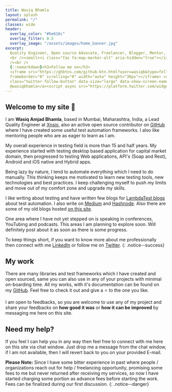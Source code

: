 ```yaml
---
title: Wasiq Bhamla
layout: splash
permalink: "/"
classes: wide
header:
  overlay_color: "#5e616c"
  overlay_filter: 0.5
  overlay_image: "/assets/images/home_banner.jpg"
excerpt:
  Quality Engineer, Open source Advocate, Freelancer, Blogger, Mentor, Trainer
  <br /><small><i class="fas fa-map-marker-alt" aria-hidden="true"></i> Mumbai, India</small><br
  /><br />
  {::nomarkdown}<h3>Follow me on</h3>
  <iframe src="https://ghbtns.com/github-btn.html?user=wasiqb&type=follow&count=true&size=large"
  frameborder="0" scrolling="0" width="auto" height="30px"></iframe> <a href="https://twitter.com/wasiqbhamla?ref_src=twsrc%5Etfw"
  class="twitter-follow-button" data-size="large" data-show-screen-name="true" data-show-count="true">Follow
  @wasiqbhamla</a><script async src="https://platform.twitter.com/widgets.js" charset="utf-8"></script>{:/nomarkdown}
---
```


## Welcome to my site 👋

I am **Wasiq Amjad Bhamla**, based in Mumbai, Maharashtra, India, a Lead Quality Engineer at [Xnsio][org], also an active open source contributor on [GitHub][github] where I have created some useful test automation frameworks. I also like mentoring people who are as eager to learn as I am.

My overall experience in testing field is more than 15 and half years. My experience started with testing desktop based application for capital market domain, then progressed to testing Web applications, API's (Soap and Rest), Android and iOS native and Hybrid apps.

Being lazy by nature, I tend to automate everything which I need to do manually. This thinking keeps me motivated to learn new testing tools, new technologies and best practices. I keep challenging myself to push my limits and move out of my comfort zone and upgrade my skills.

I like writing about testing and have written few blogs for [LambdaTest blogs][lambda-test] about test automation. I also write on [Medium][medium] and [Hashnode][hashnode]. Also there are some of my old blogs hosted [on this site][blog].

One area where I have not yet stepped on is speaking in conferences, YouTubing and podcasts. This areas I am planning to explore soon. Will definitely post about it as soon as there is some progress.

To keep things short, if you want to know more about me professionally then connect with me [LinkedIn][linkedin] or follow me on [Twitter][twitter].
{: .notice--success}

## My work

There are many libraries and test frameworks which I have created and open sourced, same you can also use in any of your projects with minimal on-boarding time. All my works, with it's documentation can be found on my [GitHub][github]. Feel free to check it out and give a ⭐ to the one you like.

I am open to feedbacks, so you are welcome to use any of my project and share your feedbacks on **how good it was** or **how it can be improved** by messaging me here on this site.

## Need my help?

If you feel I can help you in any way then feel free to connect with me here on this site via chat window. Just drop me a message from the chat window, if I am not available, then I will revert back to you on your provided E-mail.

**Please Note:** Since I have some bitter experience in past where people / organizations reach out for help / freelancing opportunity, promising some fees to me but never returned after receiving my services, so now I have started charging some portion as advance fees before starting the work. Fees can be finalized during our first discussion.
{: .notice--danger}

[github]: https://github.com/WasiqB
[linkedin]: https://www.linkedin.com/in/wasiqbhamla
[twitter]: https://twitter.com/WasiqBhamla
[project]: /projects/
[blog]: /blogs/
[org]: https://www.xnsio.com/
[medium]: https://medium.com/@WasiqB
[hashnode]: https://wasiqbhamla.hashnode.dev/
[lambda-test]: https://www.lambdatest.com/blog/?s=Wasiq
